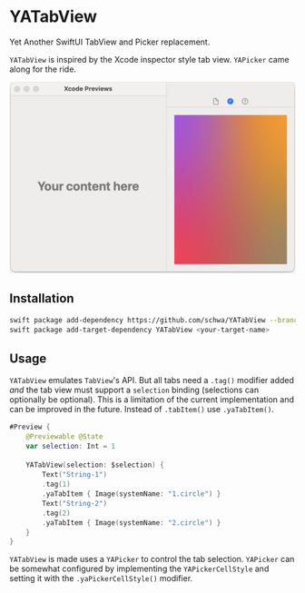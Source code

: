 # YATabView

Yet Another SwiftUI TabView and Picker replacement.

`YATabView` is inspired by the Xcode inspector style tab view. `YAPicker` came along for the ride.

![alt text](<Documentation/Screenshot 2025-01-03 at 23.18.12.png>)

## Installation

```sh
swift package add-dependency https://github.com/schwa/YATabView --branch main
swift package add-target-dependency YATabView <your-target-name>
```

## Usage

`YATabView` emulates `TabView`'s API. But all tabs need a `.tag()` modifier added _and_ the tab view must support a `selection` binding (selections can optionally be optional). This is a limitation of the current implementation and can be improved in the future. Instead of `.tabItem()` use `.yaTabItem()`.

```swift
#Preview {
    @Previewable @State
    var selection: Int = 1

    YATabView(selection: $selection) {
        Text("String-1")
        .tag(1)
        .yaTabItem { Image(systemName: "1.circle") }
        Text("String-2")
        .tag(2)
        .yaTabItem { Image(systemName: "2.circle") }
    }
}
```

`YATabView` is made uses a `YAPicker` to control the tab selection. `YAPicker` can be somewhat configured by implementing the `YAPickerCellStyle` and setting it with the `.yaPickerCellStyle()` modifier.
